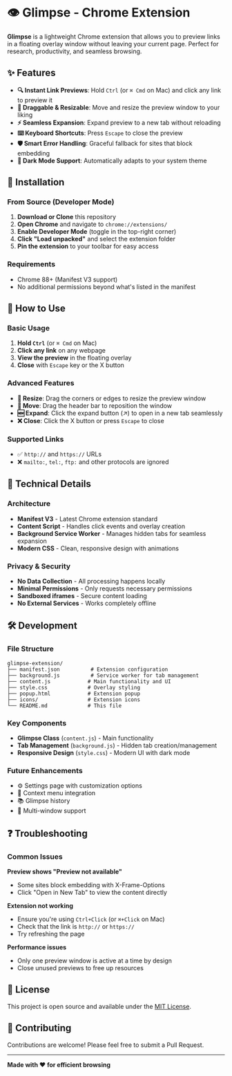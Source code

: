 # 👁 Glimpse - Chrome Extension

**Glimpse** is a lightweight Chrome extension that allows you to preview links in a floating overlay window without leaving your current page. Perfect for research, productivity, and seamless browsing.

## ✨ Features

- **🔍 Instant Link Previews**: Hold `Ctrl` (or `⌘ Cmd` on Mac) and click any link to preview it
- **📱 Draggable & Resizable**: Move and resize the preview window to your liking
- **⚡ Seamless Expansion**: Expand preview to a new tab without reloading
- **⌨️ Keyboard Shortcuts**: Press `Escape` to close the preview
- **🛡️ Smart Error Handling**: Graceful fallback for sites that block embedding
- **🌙 Dark Mode Support**: Automatically adapts to your system theme

## 🚀 Installation

### From Source (Developer Mode)

1. **Download or Clone** this repository
2. **Open Chrome** and navigate to `chrome://extensions/`
3. **Enable Developer Mode** (toggle in the top-right corner)
4. **Click "Load unpacked"** and select the extension folder
5. **Pin the extension** to your toolbar for easy access

### Requirements

- Chrome 88+ (Manifest V3 support)
- No additional permissions beyond what's listed in the manifest

## 📖 How to Use

### Basic Usage

1. **Hold `Ctrl`** (or `⌘ Cmd` on Mac)
2. **Click any link** on any webpage
3. **View the preview** in the floating overlay
4. **Close** with `Escape` key or the X button

### Advanced Features

- **📏 Resize**: Drag the corners or edges to resize the preview window
- **🚚 Move**: Drag the header bar to reposition the window
- **🆕 Expand**: Click the expand button (↗) to open in a new tab seamlessly
- **❌ Close**: Click the X button or press `Escape` to close

### Supported Links

- ✅ `http://` and `https://` URLs
- ❌ `mailto:`, `tel:`, `ftp:` and other protocols are ignored

## 🔧 Technical Details

### Architecture

- **Manifest V3** - Latest Chrome extension standard
- **Content Script** - Handles click events and overlay creation
- **Background Service Worker** - Manages hidden tabs for seamless expansion
- **Modern CSS** - Clean, responsive design with animations

### Privacy & Security

- **No Data Collection** - All processing happens locally
- **Minimal Permissions** - Only requests necessary permissions
- **Sandboxed iframes** - Secure content loading
- **No External Services** - Works completely offline

## 🛠️ Development

### File Structure

```
glimpse-extension/
├── manifest.json          # Extension configuration
├── background.js          # Service worker for tab management
├── content.js            # Main functionality and UI
├── style.css             # Overlay styling
├── popup.html            # Extension popup
├── icons/                # Extension icons
└── README.md             # This file
```

### Key Components

- **Glimpse Class** (`content.js`) - Main functionality
- **Tab Management** (`background.js`) - Hidden tab creation/management
- **Responsive Design** (`style.css`) - Modern UI with dark mode

### Future Enhancements

- ⚙️ Settings page with customization options
- 📝 Context menu integration
- 📚 Glimpse history
- 🔧 Multi-window support

## ❓ Troubleshooting

### Common Issues

**Preview shows "Preview not available"**
- Some sites block embedding with X-Frame-Options
- Click "Open in New Tab" to view the content directly

**Extension not working**
- Ensure you're using `Ctrl+Click` (or `⌘+Click` on Mac)
- Check that the link is `http://` or `https://`
- Try refreshing the page

**Performance issues**
- Only one preview window is active at a time by design
- Close unused previews to free up resources

## 📄 License

This project is open source and available under the [MIT License](LICENSE).

## 🤝 Contributing

Contributions are welcome! Please feel free to submit a Pull Request.

---

**Made with ❤️ for efficient browsing** 